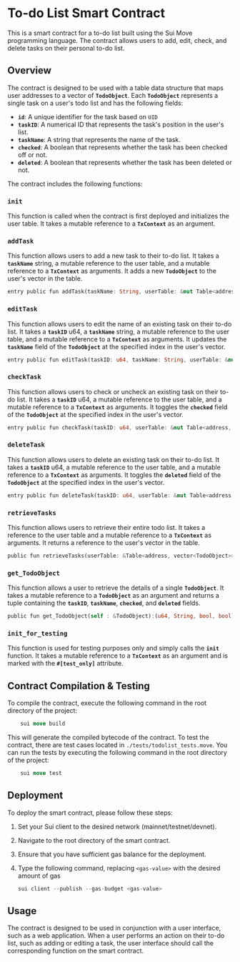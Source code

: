 # **To-do List Smart Contract**


This is a smart contract for a to-do list built using the Sui Move programming language. The contract allows users to add, edit, check, and delete tasks on their personal to-do list.

## **Overview**

The contract is designed to be used with a table data structure that maps user addresses to a vector of **`TodoObject`**. Each **`TodoObject`** represents a single task on a user's todo list and has the following fields:

- **`id`**: A unique identifier for the task based on `UID`
- **`taskID`**: A numerical ID that represents the task's position in the user's list.
- **`taskName`**: A string that represents the name of the task.
- **`checked`**: A boolean that represents whether the task has been checked off or not.
- **`deleted`**: A boolean that represents whether the task has been deleted or not.

The contract includes the following functions:

### **`init`**

This function is called when the contract is first deployed and initializes the user table. It takes a mutable reference to a **`TxContext`** as an argument.

### **`addTask`**

This function allows users to add a new task to their to-do list. It takes a **`taskName`** string, a mutable reference to the user table, and a mutable reference to a **`TxContext`** as arguments. It adds a new **`TodoObject`** to the user's vector in the table.

```rust
entry public fun addTask(taskName: String, userTable: &mut Table<address, vector<TodoObject>>, ctx: &mut TxContext)
```

### **`editTask`**

This function allows users to edit the name of an existing task on their to-do list. It takes a **`taskID`** u64, a **`taskName`** string, a mutable reference to the user table, and a mutable reference to a **`TxContext`** as arguments. It updates the **`taskName`** field of the **`TodoObject`** at the specified index in the user's vector.

```rust
entry public fun editTask(taskID: u64, taskName: String, userTable: &mut Table<address, vector<TodoObject>>, ctx: &mut TxContext)
```

### **`checkTask`**

This function allows users to check or uncheck an existing task on their to-do list. It takes a **`taskID`** u64, a mutable reference to the user table, and a mutable reference to a **`TxContext`** as arguments. It toggles the **`checked`** field of the **`TodoObject`** at the specified index in the user's vector.

```rust
entry public fun checkTask(taskID: u64, userTable: &mut Table<address, vector<TodoObject>>, ctx: &mut TxContext)
```

### **`deleteTask`**

This function allows users to delete an existing task on their to-do list. It takes a **`taskID`** u64, a mutable reference to the user table, and a mutable reference to a **`TxContext`** as arguments. It toggles the **`deleted`** field of the **`TodoObject`** at the specified index in the user's vector.

```rust
entry public fun deleteTask(taskID: u64, userTable: &mut Table<address, vector<TodoObject>>, ctx: &mut TxContext)
```

### **`retrieveTasks`**

This function allows users to retrieve their entire todo list. It takes a reference to the user table and a mutable reference to a **`TxContext`** as arguments. It returns a reference to the user's vector in the table.

```rust
public fun retrieveTasks(userTable: &Table<address, vector<TodoObject>>, ctx: &mut TxContext): &vector<TodoObject>
```

### **`get_TodoObject`**

This function allows a user to retrieve the details of a single **`TodoObject`**. It takes a mutable reference to a **`TodoObject`** as an argument and returns a tuple containing the **`taskID`**, **`taskName`**, **`checked`**, and **`deleted`** fields.

```rust
public fun get_TodoObject(self : &TodoObject):(u64, String, bool, bool)
```

### **`init_for_testing`**

This function is used for testing purposes only and simply calls the **`init`** function. It takes a mutable reference to a **`TxContext`** as an argument and is marked with the **`#[test_only]`** attribute.


## **Contract Compilation & Testing**

To compile the contract, execute the following command in the root directory of the project:

```rust
    sui move build
```

This will generate the compiled bytecode of the contract. To test the contract, there are test cases located in `./tests/todolist_tests.move`. You can run the tests by executing the following command in the root directory of the project:

```rust
    sui move test
```

## **Deployment**

To deploy the smart contract, please follow these steps:

1. Set your Sui client to the desired network (mainnet/testnet/devnet).
2. Navigate to the root directory of the smart contract.
3. Ensure that you have sufficient gas balance for the deployment.
4. Type the following command, replacing `<gas-value>` with the desired amount of gas

    ```rust
    sui client --publish --gas-budget <gas-value>
    ```

## **Usage**

The contract is designed to be used in conjunction with a user interface, such as a web application. When a user performs an action on their to-do list, such as adding or editing a task, the user interface should call the corresponding function on the smart contract.